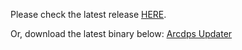 Please check the latest release [HERE](https://github.com/tmxkn1/GW2Messenger/releases).

Or, download the latest binary below:
[Arcdps Updater](https://github.com/tmxkn1/GW2Messenger/releases/download/v1.0.0/Arcdps.Updater.exe)

